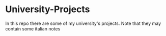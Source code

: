 # University-Projects
In this repo there are some of my university's projects. Note that they may contain some italian notes
